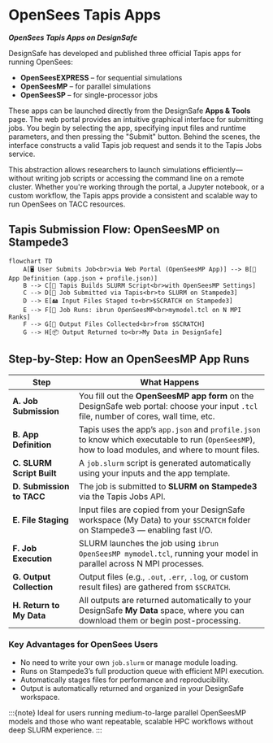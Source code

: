 # OpenSees Tapis Apps
***OpenSees Tapis Apps on DesignSafe***

DesignSafe has developed and published three official Tapis apps for running OpenSees:

* **OpenSeesEXPRESS** – for sequential simulations
* **OpenSeesMP** – for parallel simulations
* **OpenSeesSP** – for single-processor jobs

These apps can be launched directly from the DesignSafe **Apps & Tools** page. The web portal provides an intuitive graphical interface for submitting jobs. You begin by selecting the app, specifying input files and runtime parameters, and then pressing the "Submit" button. Behind the scenes, the interface constructs a valid Tapis job request and sends it to the Tapis Jobs service.

This abstraction allows researchers to launch simulations efficiently—without writing job scripts or accessing the command line on a remote cluster. Whether you're working through the portal, a Jupyter notebook, or a custom workflow, the Tapis apps provide a consistent and scalable way to run OpenSees on TACC resources.


##  Tapis Submission Flow: OpenSeesMP on Stampede3

```mermaid
flowchart TD
    A[🖥️ User Submits Job<br>via Web Portal (OpenSeesMP App)] --> B[📄 App Definition (app.json + profile.json)]
    B --> C[🧰 Tapis Builds SLURM Script<br>with OpenSeesMP Settings]
    C --> D[🚀 Job Submitted via Tapis<br>to SLURM on Stampede3]
    D --> E[🖴 Input Files Staged to<br>$SCRATCH on Stampede3]
    E --> F[🧮 Job Runs: ibrun OpenSeesMP<br>mymodel.tcl on N MPI Ranks]
    F --> G[📂 Output Files Collected<br>from $SCRATCH]
    G --> H[📦 Output Returned to<br>My Data in DesignSafe]
```



## Step-by-Step: How an OpenSeesMP App Runs

| Step                      | What Happens                                                                                                                                      |
| ------------------------- | ------------------------------------------------------------------------------------------------------------------------------------------------- |
| **A. Job Submission**     | You fill out the **OpenSeesMP app form** on the DesignSafe web portal: choose your input `.tcl` file, number of cores, wall time, etc.            |
| **B. App Definition**     | Tapis uses the app’s `app.json` and `profile.json` to know which executable to run (`OpenSeesMP`), how to load modules, and where to mount files. |
| **C. SLURM Script Built** | A `job.slurm` script is generated automatically using your inputs and the app template.                                                           |
| **D. Submission to TACC** | The job is submitted to **SLURM on Stampede3** via the Tapis Jobs API.                                                                            |
| **E. File Staging**       | Input files are copied from your DesignSafe workspace (My Data) to your `$SCRATCH` folder on Stampede3 — enabling fast I/O.                       |
| **F. Job Execution**      | SLURM launches the job using `ibrun OpenSeesMP mymodel.tcl`, running your model in parallel across N MPI processes.                               |
| **G. Output Collection**  | Output files (e.g., `.out`, `.err`, `.log`, or custom result files) are gathered from `$SCRATCH`.                                                 |
| **H. Return to My Data**  | All outputs are returned automatically to your DesignSafe **My Data** space, where you can download them or begin post-processing.                |


###  Key Advantages for OpenSees Users

* No need to write your own `job.slurm` or manage module loading.
* Runs on Stampede3’s full production queue with efficient MPI execution.
* Automatically stages files for performance and reproducibility.
* Output is automatically returned and organized in your DesignSafe workspace.

:::{note}
Ideal for users running medium-to-large parallel OpenSeesMP models and those who want repeatable, scalable HPC workflows without deep SLURM experience.
:::
